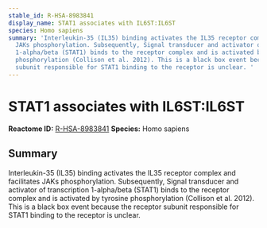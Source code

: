 ```yaml
---
stable_id: R-HSA-8983841
display_name: STAT1 associates with IL6ST:IL6ST
species: Homo sapiens
summary: 'Interleukin-35 (IL35) binding activates the IL35 receptor complex and facilitates
  JAKs phosphorylation. Subsequently, Signal transducer and activator of transcription
  1-alpha/beta (STAT1) binds to the receptor complex and is activated by tyrosine
  phosphorylation (Collison et al. 2012). This is a black box event because the receptor
  subunit responsible for STAT1 binding to the receptor is unclear. '
---
```


# STAT1 associates with IL6ST:IL6ST
**Reactome ID:** [R-HSA-8983841](https://reactome.org/content/detail/R-HSA-8983841)
**Species:** Homo sapiens

## Summary

Interleukin-35 (IL35) binding activates the IL35 receptor complex and facilitates JAKs phosphorylation. Subsequently, Signal transducer and activator of transcription 1-alpha/beta (STAT1) binds to the receptor complex and is activated by tyrosine phosphorylation (Collison et al. 2012). This is a black box event because the receptor subunit responsible for STAT1 binding to the receptor is unclear. 
